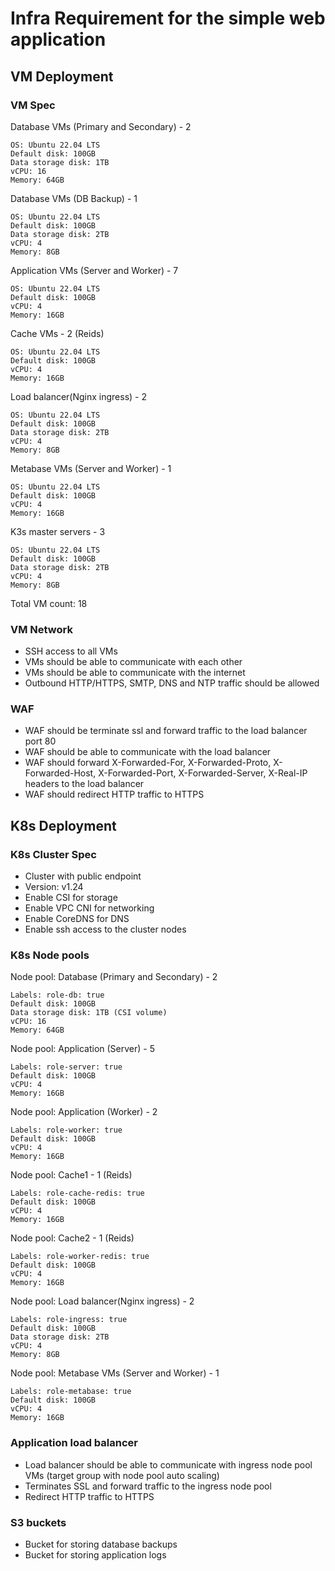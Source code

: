 # Infra Requirement for the simple web application

## VM Deployment

### VM Spec
Database VMs (Primary and Secondary) - 2
```
OS: Ubuntu 22.04 LTS
Default disk: 100GB
Data storage disk: 1TB
vCPU: 16
Memory: 64GB
```

Database VMs (DB Backup) - 1
```
OS: Ubuntu 22.04 LTS
Default disk: 100GB
Data storage disk: 2TB
vCPU: 4
Memory: 8GB
```

Application VMs (Server and Worker) - 7
```
OS: Ubuntu 22.04 LTS
Default disk: 100GB
vCPU: 4
Memory: 16GB
```

Cache VMs - 2 (Reids)
```
OS: Ubuntu 22.04 LTS
Default disk: 100GB
vCPU: 4
Memory: 16GB
```


Load balancer(Nginx ingress) - 2
```
OS: Ubuntu 22.04 LTS
Default disk: 100GB
Data storage disk: 2TB
vCPU: 4
Memory: 8GB
```

Metabase VMs (Server and Worker) - 1
```
OS: Ubuntu 22.04 LTS
Default disk: 100GB
vCPU: 4
Memory: 16GB
```

K3s master servers - 3
```
OS: Ubuntu 22.04 LTS
Default disk: 100GB
Data storage disk: 2TB
vCPU: 4
Memory: 8GB
```

Total VM count: 18

### VM Network
- SSH access to all VMs
- VMs should be able to communicate with each other
- VMs should be able to communicate with the internet
- Outbound HTTP/HTTPS, SMTP, DNS and NTP traffic should be allowed

### WAF
- WAF should be terminate ssl and forward traffic to the load balancer port 80
- WAF should be able to communicate with the load balancer
- WAF should forward X-Forwarded-For, X-Forwarded-Proto, X-Forwarded-Host, X-Forwarded-Port, X-Forwarded-Server, X-Real-IP headers to the load balancer
- WAF should redirect HTTP traffic to HTTPS

## K8s Deployment

### K8s Cluster Spec
- Cluster with public endpoint
- Version: v1.24
- Enable CSI for storage
- Enable VPC CNI for networking
- Enable CoreDNS for DNS
- Enable ssh access to the cluster nodes

### K8s Node pools
Node pool: Database (Primary and Secondary) - 2
```
Labels: role-db: true
Default disk: 100GB
Data storage disk: 1TB (CSI volume)
vCPU: 16
Memory: 64GB
```

Node pool: Application (Server) - 5
```
Labels: role-server: true
Default disk: 100GB
vCPU: 4
Memory: 16GB
```

Node pool: Application (Worker) - 2
```
Labels: role-worker: true
Default disk: 100GB
vCPU: 4
Memory: 16GB
```

Node pool: Cache1 - 1 (Reids)
```
Labels: role-cache-redis: true
Default disk: 100GB
vCPU: 4
Memory: 16GB
```

Node pool: Cache2 - 1 (Reids)
```
Labels: role-worker-redis: true
Default disk: 100GB
vCPU: 4
Memory: 16GB
```

Node pool: Load balancer(Nginx ingress) - 2
```
Labels: role-ingress: true
Default disk: 100GB
Data storage disk: 2TB
vCPU: 4
Memory: 8GB
```

Node pool: Metabase VMs (Server and Worker) - 1
```
Labels: role-metabase: true
Default disk: 100GB
vCPU: 4
Memory: 16GB
```

### Application load balancer
- Load balancer should be able to communicate with ingress node pool VMs (target group with node pool auto scaling)
- Terminates SSL and forward traffic to the ingress node pool
- Redirect HTTP traffic to HTTPS

### S3 buckets
- Bucket for storing database backups
- Bucket for storing application logs
